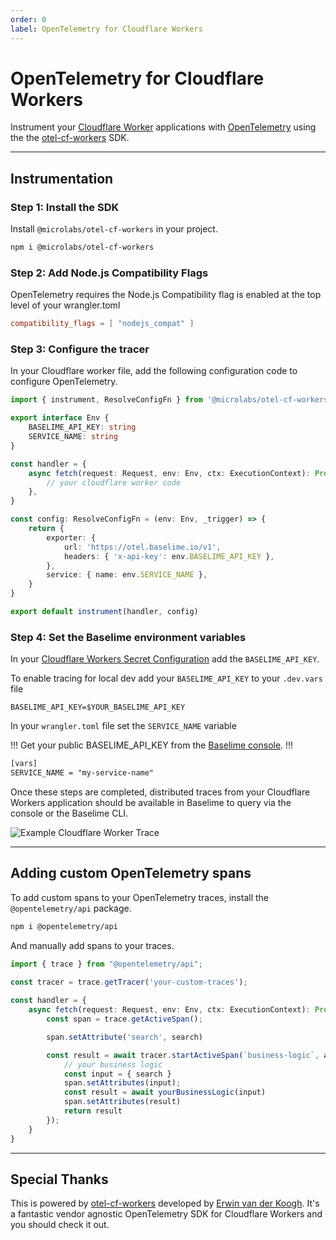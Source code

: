 ```yaml
---
order: 0
label: OpenTelemetry for Cloudflare Workers
---
```


# OpenTelemetry for Cloudflare Workers

Instrument your [Cloudflare Worker](https://developers.cloudflare.com/workers/) applications with [OpenTelemetry](https://opentelemetry.io/) using the the [otel-cf-workers](https://github.com/evanderkoogh/otel-cf-workers) SDK.

---


## Instrumentation

### Step 1: Install the SDK


Install `@microlabs/otel-cf-workers` in your project.

```bash # :icon-terminal: terminal
npm i @microlabs/otel-cf-workers 
```

### Step 2: Add Node.js Compatibility Flags

OpenTelemetry requires the Node.js Compatibility flag is enabled at the top level of your wrangler.toml

```toml # :icon-code: wrangler.toml
compatibility_flags = [ "nodejs_compat" ]
```

### Step 3: Configure the tracer

In your Cloudflare worker file, add the following configuration code to configure OpenTelemetry.

```typescript #3-6,14-24 :icon-code: index.ts
import { instrument, ResolveConfigFn } from '@microlabs/otel-cf-workers'

export interface Env {
	BASELIME_API_KEY: string
    SERVICE_NAME: string
}

const handler = {
	async fetch(request: Request, env: Env, ctx: ExecutionContext): Promise<Response> {
		// your cloudflare worker code
	},
}

const config: ResolveConfigFn = (env: Env, _trigger) => {
	return {
		exporter: {
			url: 'https://otel.baselime.io/v1',
			headers: { 'x-api-key': env.BASELIME_API_KEY },
		},
		service: { name: env.SERVICE_NAME },
	}
}

export default instrument(handler, config)
```

### Step 4: Set the Baselime environment variables

In your [Cloudflare Workers Secret Configuration](https://developers.cloudflare.com/workers/configuration/secrets/) add the `BASELIME_API_KEY`. 

To enable tracing for local dev add your `BASELIME_API_KEY` to your `.dev.vars` file

```env # :icon-code: .dev.vars
BASELIME_API_KEY=$YOUR_BASELIME_API_KEY
```

In your `wrangler.toml` file set the `SERVICE_NAME` variable

!!!
Get your public BASELIME_API_KEY from the [Baselime console](https://console.baselime.io).
!!!

```txt # :icon-code: wrangler.toml
[vars]
SERVICE_NAME = "my-service-name"
```

Once these steps are completed, distributed traces from your Cloudflare Workers application should be available in Baselime to query via the console or the Baselime CLI.

![Example Cloudflare Worker Trace](../../../assets/images/illustrations/sending-data/opentelemetry/cf-tracing.png)

---

## Adding custom OpenTelemetry spans

To add custom spans to your OpenTelemetry traces, install the `@opentelemetry/api` package.

```bash # :icon-terminal: terminal
npm i @opentelemetry/api
```

And manually add spans to your traces.

```typescript # :icon-code: index.ts
import { trace } from "@opentelemetry/api";
 
const tracer = trace.getTracer('your-custom-traces');

const handler = {
    async fetch(request: Request, env: Env, ctx: ExecutionContext): Promise<Response> {
        const span = trace.getActiveSpan();

        span.setAttribute('search', search)

        const result = await tracer.startActiveSpan(`business-logic`, async (span) => {
            // your business logic
            const input = { search }
            span.setAttributes(input);
            const result = await yourBusinessLogic(input)
            span.setAttributes(result)
            return result
        });
    }
}
```
---

## Special Thanks

This is powered by [otel-cf-workers](https://github.com/evanderkoogh/otel-cf-workers) developed by [Erwin van der Koogh](https://github.com/evanderkoogh). It's a fantastic vendor agnostic OpenTelemetry SDK for Cloudflare Workers and you should check it out.
